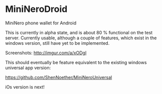 # MiniNeroDroid
MiniNero phone wallet for Android

This is currently in alpha state, and is about 80 % functional on the test server. Currently usable, although a couple of features, which exist in the windows version, still have yet to be implemented.  

Screenshots:
http://imgur.com/a/xODgl

This should eventually be feature equivalent to the existing windows universal app version:

https://github.com/ShenNoether/MiniNeroUniversal

iOs version is next!
